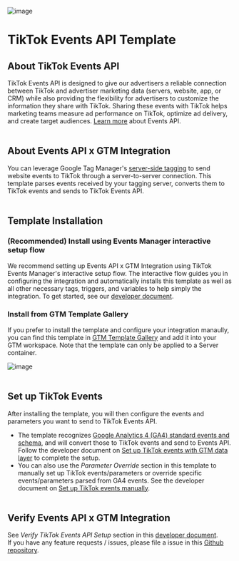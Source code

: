 ![image](https://github.com/tiktok/gtm-template-eapi/assets/131811467/8e1864d9-8af1-48a1-a33d-e6be99bb24ee)

# TikTok Events API Template


## About TikTok Events API
TikTok Events API is designed to give our advertisers a reliable connection between TikTok and advertiser marketing data (servers, website, app, or CRM) while also providing the flexibility for advertisers to customize the information they share with TikTok. Sharing these events with TikTok helps marketing teams measure ad performance on TikTok, optimize ad delivery, and create target audiences. [Learn more](https://ads.tiktok.com/help/article/events-api) about Events API.
<br><br>

## About Events API x GTM Integration
You can leverage Google Tag Manager's [server-side tagging](https://developers.google.com/tag-platform/tag-manager/server-side/intro) to send website events to TikTok through a server-to-server connection. This template parses events received by your tagging server, converts them to TikTok events and sends to TikTok Events API.
<br><br>

## Template Installation
### (Recommended) Install using Events Manager interactive setup flow
We recommend setting up Events API x GTM Integration using TikTok Events Manager's interactive setup flow. The interactive flow guides you in configuring the integration and automatically installs this template as well as all other necessary tags, triggers, and variables to help simply the integration. To get started, see our [developer document](https://business-api.tiktok.com/portal/docs?id=1799004052020225).

### Install from GTM Template Gallery
If you prefer to install the template and configure your integration manaully, you can find this template in [GTM Template Gallery](https://tagmanager.google.com/gallery/#/owners/tiktok/templates/gtm-template-eapi) and add it into your GTM workspace. Note that the template can only be applied to a Server container.

![image](https://github.com/tiktok/gtm-template-eapi/assets/143729589/437076fa-4b40-4f45-9f52-2a4b1e957cde)
<br><br>

## Set up TikTok Events
After installing the template, you will then configure the events and parameters you want to send to TikTok Events API. 
  * The template recognizes [Google Analytics 4 (GA4) standard events and schema](https://developers.google.com/analytics/devguides/collection/ga4/reference/events?client_type=gtm), and will convert those to TikTok events and send to Events API. Follow the developer document on [Set up TikTok events with GTM data layer](https://business-api.tiktok.com/portal/docs?id=1799004097478658) to complete the setup.
  * You can also use the <i>Parameter Override</i> section in this template to manually set up TikTok events/parameters or override specific events/parameters parsed from GA4 events. See the developer document on [Set up TikTok events manually](https://business-api.tiktok.com/portal/docs?id=1799004110681154).
<br><br>

## Verify Events API x GTM Integration
See <i>Verify TikTok Events API Setup</i> section in this [developer document](https://business-api.tiktok.com/portal/docs?id=1799004129683458). <br>
If you have any feature requests / issues, please file a issue in this [Github repository](https://github.com/tiktok/gtm-template-eapi/issues).
